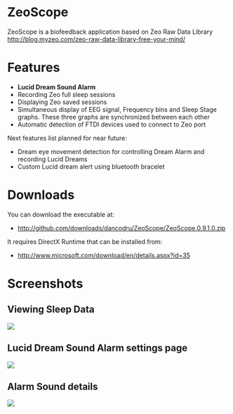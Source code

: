 ZeoScope
========

ZeoScope is a biofeedback application based on Zeo Raw Data Library http://blog.myzeo.com/zeo-raw-data-library-free-your-mind/

Features
========

* **Lucid Dream Sound Alarm**
* Recording Zeo full sleep sessions
* Displaying Zeo saved sessions
* Simultaneous display of EEG signal, Frequency bins and Sleep Stage graphs. These three graphs are synchronized between each other
* Automatic detection of FTDI devices used to connect to Zeo port

Next features list planned for near future:

* Dream eye movement detection for controlling Dream Alarm and recording Lucid Dreams
* Custom Lucid dream alert using bluetooth bracelet

Downloads
=========

You can download the executable at:

* http://github.com/downloads/dancodru/ZeoScope/ZeoScope.0.9.1.0.zip

It requires DirectX Runtime that can be installed from:

* http://www.microsoft.com/download/en/details.aspx?id=35

Screenshots
===========

Viewing Sleep Data
------------------

[![](https://lh3.googleusercontent.com/-gzP14WNrOPc/Tiuvw91cDoI/AAAAAAAAABI/VIvUip4ck3A/s800/ZeoScope.JPG)]()

Lucid Dream Sound Alarm settings page
-------------------------------------

[![](https://lh4.googleusercontent.com/-NNYcvBmpOr4/TiuyGaBH69I/AAAAAAAAABY/-ENxsRR45mo/s800/ZeoScopeSettings.jpg)]()

Alarm Sound details
-------------------

[![](https://lh6.googleusercontent.com/-6ObYZaMK8m8/Tiu4ocdBDHI/AAAAAAAAABs/tuDajQHs4lU/s800/AlarmSound.jpg)]()

